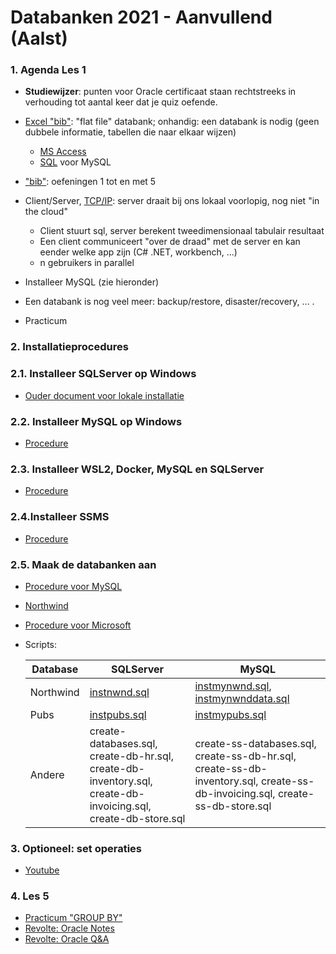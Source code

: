 # Databanken 2021 - Aanvullend (Aalst)

### 1. Agenda Les 1

- **Studiewijzer**: punten voor Oracle certificaat staan rechtstreeks in verhouding tot aantal keer dat je quiz oefende.
- [Excel "bib"](./Les1/Bib/bib-excel.xlsx): "flat file" databank; onhandig: een databank is nodig (geen dubbele informatie, tabellen die naar elkaar wijzen)
  - [MS Access](./Les1/Bib/bib-access.accdb)
  - [SQL](./Les1/Bib/bib-mysql.sql) voor MySQL

- ["bib"](./Les1/Bib/bib-opgaven.pdf): oefeningen 1 tot en met 5
- Client/Server, [TCP/IP](./TCP.md): server draait bij ons lokaal voorlopig, nog niet "in the cloud"
  - Client stuurt sql, server berekent tweedimensionaal tabulair resultaat
  - Een client communiceert "over de draad" met de server en kan eender welke app zijn (C# .NET, workbench, ...)
  - n gebruikers in parallel
- Installeer MySQL (zie hieronder)
- Een databank is nog veel meer: backup/restore, disaster/recovery, ... .
- Practicum

### 2. Installatieprocedures

### 2.1. Installeer SQLServer op Windows

* [Ouder document voor lokale installatie](./InstallSqlServer.md)

### 2.2. Installeer MySQL op Windows

* [Procedure](./Les1/00-install-MySQL.pdf)

### 2.3. Installeer WSL2, Docker, MySQL en SQLServer

* [Procedure](./SQLServer2019ViaDocker.md)

### 2.4.Installeer SSMS

* [Procedure](./SSMSinstalleren.md)

### 2.5. Maak de databanken aan

* [Procedure voor MySQL](./Les1/01-importeer-databanken.pdf)

* [Northwind](./northwind-erd.png)

* [Procedure voor Microsoft](./MicrosoftTestDatabases.md)

* Scripts:

  | Database  | SQLServer                                                    | MySQL                                                        |
  | --------- | ------------------------------------------------------------ | ------------------------------------------------------------ |
  | Northwind | [instnwnd.sql](./scripts/instnwnd.sql)                       | [instmynwnd.sql](./scripts/instmywnd.sql), [instmynwnddata.sql](./scripts/instmywnddata.sql) |
  | Pubs      | [instpubs.sql](./scripts/instpubs.sql)                       | [instmypubs.sql](./scripts/instmypubs.sql)                   |
  | Andere    | create-databases.sql, create-db-hr.sql, create-db-inventory.sql, create-db-invoicing.sql, create-db-store.sql | create-ss-databases.sql, create-ss-db-hr.sql, create-ss-db-inventory.sql, create-ss-db-invoicing.sql, create-ss-db-store.sql |


### 3. Optioneel: set operaties

* [Youtube](./SetOperations.md)

### 4. Les 5

- [Practicum "GROUP BY"](./Les5/practicum6-GroupBy.pdf)
- [Revolte: Oracle Notes](./Les5/Oracle_Notes.pdf)
- [Revolte: Oracle Q&A](./Les5/QA2.pdf)
